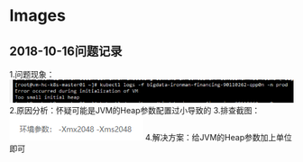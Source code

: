 # Images
## 2018-10-16问题记录
1.问题现象：![问题现象](https://github.com/zhanlu0729/problems/blob/master/images/20181016-jvm-args-error.png "问题现象")
2.原因分析：怀疑可能是JVM的Heap参数配置过小导致的
3.排查截图：![问题现象](https://github.com/zhanlu0729/problems/blob/master/images/20181016-jvm-args-error-analyse.png "排查截图")
4.解决方案：给JVM的Heap参数加上单位即可
